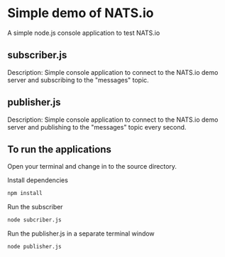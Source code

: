 # Simple demo of NATS.io

A simple node.js console application to test NATS.io

## subscriber.js

Description: Simple console application to connect to the NATS.io demo server and subscribing to the "messages" topic.

## publisher.js

Description: Simple console application to connect to the NATS.io demo server and publishing to the "messages" topic every second.

## To run the applications

Open your terminal and change in to the source directory.

Install dependencies

```bash
npm install
```

Run the subscriber

```bash
node subcriber.js
```

Run the publisher.js in a separate terminal window

```bash
node publisher.js
```
